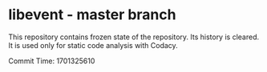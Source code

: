 # libevent - master branch

This repository contains frozen state of the repository.
Its history is cleared. It is used only for static code
analysis with Codacy.

Commit Time: 1701325610